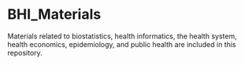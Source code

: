 # BHI_Materials
Materials related to biostatistics, health informatics, the health system, health economics, epidemiology, and public health are included in this repository.
